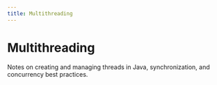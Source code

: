 ```yaml
---
title: Multithreading
---
```


# Multithreading

Notes on creating and managing threads in Java, synchronization, and concurrency best practices.
